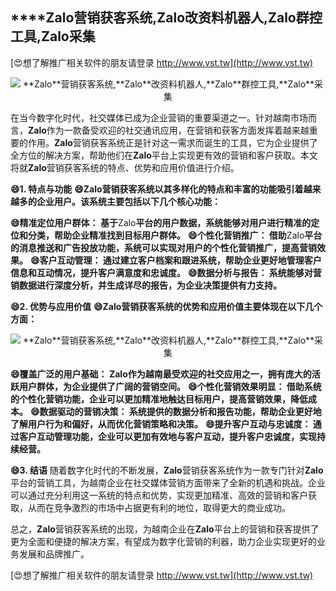 ## ****Zalo**营销获客系统,**Zalo**改资料机器人,**Zalo**群控工具,**Zalo**采集**

[😍想了解推广相关软件的朋友请登录 http://www.vst.tw](http://www.vst.tw)

 <center><img src="https://vst.tw/MP4/tuiguang/png/6.png" alt="**Zalo**营销获客系统,**Zalo**改资料机器人,**Zalo**群控工具,**Zalo**采集"></center>

在当今数字化时代，社交媒体已成为企业营销的重要渠道之一。针对越南市场而言，**Zalo**作为一款备受欢迎的社交通讯应用，在营销和获客方面发挥着越来越重要的作用。**Zalo**营销获客系统正是针对这一需求而诞生的工具，它为企业提供了全方位的解决方案，帮助他们在**Zalo**平台上实现更有效的营销和客户获取。本文将就**Zalo**营销获客系统的特点、优势和应用价值进行介绍。

**😄1. 特点与功能**
**😄**Zalo**营销获客系统以其多样化的特点和丰富的功能吸引着越来越多的企业用户。该系统主要包括以下几个核心功能：**

**😄精准定位用户群体： 基于**Zalo**平台的用户数据，系统能够对用户进行精准的定位和分类，帮助企业精准找到目标用户群体。**
**😄个性化营销推广： 借助**Zalo**平台的消息推送和广告投放功能，系统可以实现对用户的个性化营销推广，提高营销效果。**
**😄客户互动管理： 通过建立客户档案和跟进系统，帮助企业更好地管理客户信息和互动情况，提升客户满意度和忠诚度。**
**😄数据分析与报告： 系统能够对营销数据进行深度分析，并生成详尽的报告，为企业决策提供有力支持。**

**😄2. 优势与应用价值**
**😄**Zalo**营销获客系统的优势和应用价值主要体现在以下几个方面：**

 <center><img src="https://vst.tw/MP4/tuiguang/png/2.png" alt="**Zalo**营销获客系统,**Zalo**改资料机器人,**Zalo**群控工具,**Zalo**采集"></center>

**😄覆盖广泛的用户基础： **Zalo**作为越南最受欢迎的社交应用之一，拥有庞大的活跃用户群体，为企业提供了广阔的营销空间。**
**😄个性化营销效果明显： 借助系统的个性化营销功能，企业可以更加精准地触达目标用户，提高营销效果，降低成本。**
**😄数据驱动的营销决策： 系统提供的数据分析和报告功能，帮助企业更好地了解用户行为和偏好，从而优化营销策略和决策。**
**😄提升客户互动与忠诚度： 通过客户互动管理功能，企业可以更加有效地与客户互动，提升客户忠诚度，实现持续经营。**

**😄3. 结语**
随着数字化时代的不断发展，**Zalo**营销获客系统作为一款专门针对**Zalo**平台的营销工具，为越南企业在社交媒体营销方面带来了全新的机遇和挑战。企业可以通过充分利用这一系统的特点和优势，实现更加精准、高效的营销和客户获取，从而在竞争激烈的市场中占据更有利的地位，取得更大的商业成功。

总之，**Zalo**营销获客系统的出现，为越南企业在**Zalo**平台上的营销和获客提供了更为全面和便捷的解决方案，有望成为数字化营销的利器，助力企业实现更好的业务发展和品牌推广。

[😍想了解推广相关软件的朋友请登录 http://www.vst.tw](http://www.vst.tw)



